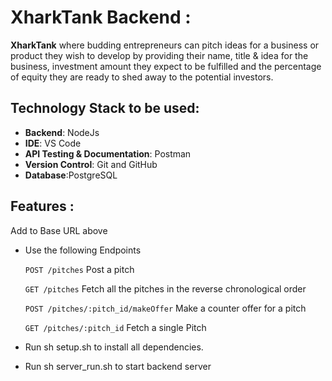 # XharkTank Backend :
**XharkTank** where budding entrepreneurs can pitch ideas for a business or product they wish to develop by providing their name, title & idea for the business, investment amount they expect to be fulfilled and the percentage of equity they are ready to shed away to the potential investors.

## Technology Stack to be used:
- **Backend**: NodeJs
- **IDE**: VS Code
- **API Testing & Documentation**: Postman
- **Version Control**: Git and GitHub
- **Database**:PostgreSQL


## Features :
   Add to Base URL above

- Use the following Endpoints

    `POST /pitches` Post a pitch

    `GET /pitches` Fetch all the pitches in the reverse chronological order

    `POST /pitches/:pitch_id/makeOffer`  Make a counter offer for a pitch

    `GET /pitches/:pitch_id` Fetch a single Pitch

- Run sh setup.sh to install all dependencies.
- Run sh server_run.sh to start backend server

